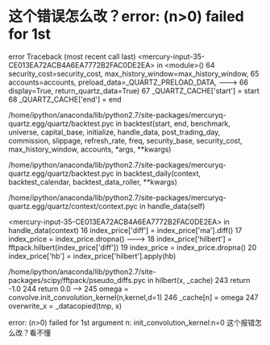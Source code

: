 # 这个错误怎么改？error: (n&gt;0) failed for 1st 

error                                     Traceback (most recent call last)
&lt;mercury-input-35-CE013EA72ACB4A6EA7772B2FAC0DE2EA&gt; in &lt;module&gt;()
     64                                             security_cost=security_cost, max_history_window=max_history_window,
     65                                             accounts=accounts, preload_data=_QUARTZ_PRELOAD_DATA,
---&gt; 66                                             display=True, return_quartz_data=True)
     67     _QUARTZ_CACHE['start'] = start
     68     _QUARTZ_CACHE['end'] = end

/home/ipython/anaconda/lib/python2.7/site-packages/mercuryq-quartz.egg/quartz/backtest.pyc in backtest(start, end, benchmark, universe, capital_base, initialize, handle_data, post_trading_day, commission, slippage, refresh_rate, freq, security_base, security_cost, max_history_window, accounts, *args, **kwargs)

/home/ipython/anaconda/lib/python2.7/site-packages/mercuryq-quartz.egg/quartz/backtest.pyc in backtest_daily(context, backtest_calendar, backtest_data_roller, **kwargs)

/home/ipython/anaconda/lib/python2.7/site-packages/mercuryq-quartz.egg/quartz/context/context.pyc in handle_data(self)

&lt;mercury-input-35-CE013EA72ACB4A6EA7772B2FAC0DE2EA&gt; in handle_data(context)
     16     index_price['diff'] = index_price['ma'].diff()
     17     index_price = index_price.dropna()
---&gt; 18     index_price['hilbert'] = fftpack.hilbert(index_price['diff'])
     19     index_price = index_price.dropna()
     20     index_price['hb'] = index_price['hilbert'].apply(hb)

/home/ipython/anaconda/lib/python2.7/site-packages/scipy/fftpack/pseudo_diffs.pyc in hilbert(x, _cache)
    243                 return -1.0
    244             return 0.0
--&gt; 245         omega = convolve.init_convolution_kernel(n,kernel,d=1)
    246         _cache[n] = omega
    247     overwrite_x = _datacopied(tmp, x)

error: (n&gt;0) failed for 1st argument n: init_convolution_kernel:n=0
这个报错怎么改？看不懂